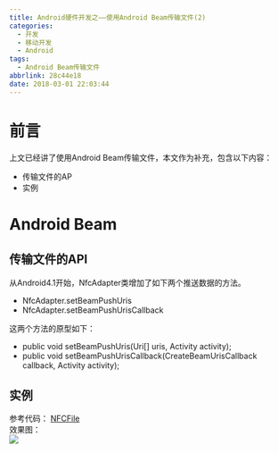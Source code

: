 ```yaml
---
title: Android硬件开发之——使用Android Beam传输文件(2)
categories:
  - 开发
  - 移动开发
  - Android
tags:
  - Android Beam传输文件
abbrlink: 28c44e18
date: 2018-03-01 22:03:44
---
```

# 前言 
上文已经讲了使用Android Beam传输文件，本文作为补充，包含以下内容： 

- 传输文件的AP
- 实例 

<!--more-->

# Android Beam
## 传输文件的API  
从Android4.1开始，NfcAdapter类增加了如下两个推送数据的方法。

- NfcAdapter.setBeamPushUris
- NfcAdapter.setBeamPushUrisCallback

这两个方法的原型如下：  

- public void setBeamPushUris(Uri[] uris, Activity activity);
- public void setBeamPushUrisCallback(CreateBeamUrisCallback callback, Activity activity);

## 实例 
参考代码： [NFCFile][1]   
效果图：  
![][2] 



[1]: https://github.com/PGzxc/NFCFile
[2]: https://raw.githubusercontent.com/PGzxc/images/master/blog-images/nfc-file.png